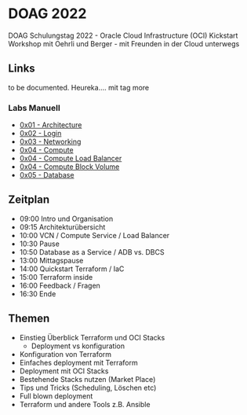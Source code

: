 # DOAG 2022

DOAG Schulungstag 2022 - Oracle Cloud Infrastructure (OCI) Kickstart Workshop mit
Oehrli und Berger - mit Freunden in der Cloud unterwegs

## Links

to be documented. Heureka.... mit tag more

### Labs Manuell

- [0x01 - Architecture](/lab/ex01/0x01-Architecture.md)
- [0x02 - Login](/lab/ex01/0x02-Login.md)
- [0x03 - Networking](/lab/ex01/0x03-Network.md)
- [0x04 - Compute](/lab/ex01/0x04-Compute.md)
- [0x04 - Compute Load Balancer](/lab/ex01/0x04-Compute-LoadBalancer.md)
- [0x04 - Compute Block Volume](/lab/ex01/0x04-Compute-BlockVolume.md)
- [0x05 - Database](/lab/ex01/0x05-Database.md)

## Zeitplan

- 09:00 Intro und Organisation
- 09:15 Architekturübersicht
- 10:00 VCN / Compute Service / Load Balancer
- 10:30 Pause
- 10:50 Database as a Service / ADB vs. DBCS
- 13:00 Mittagspause
- 14:00 Quickstart Terraform / IaC
- 15:00 Terraform inside
- 16:00 Feedback / Fragen
- 16:30 Ende
  
## Themen

- Einstieg Überblick Terraform und OCI Stacks
  - Deployment vs konfiguration
- Konfiguration von Terraform
- Einfaches deployment mit Terraform
- Deployment mit OCI Stacks
- Bestehende Stacks nutzen (Market Place)
- Tips und Tricks (Scheduling, Löschen etc)
- Full blown deployment
- Terraform und andere Tools z.B. Ansible
